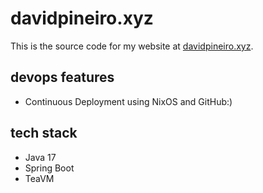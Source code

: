 # davidpineiro.xyz
This is the source code for my website at [davidpineiro.xyz](https://davidpineiro.xyz).

## devops features
* Continuous Deployment using NixOS and GitHub:)

## tech stack
* Java 17
* Spring Boot
* TeaVM
